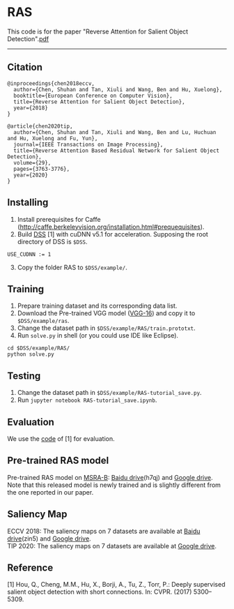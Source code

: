 # RAS
This code is for the paper "Reverse Attention for Salient Object Detection".[pdf](https://arxiv.org/pdf/1807.09940.pdf)

---

Citation
---
```
@inproceedings{chen2018eccv, 
  author={Chen, Shuhan and Tan, Xiuli and Wang, Ben and Hu, Xuelong}, 
  booktitle={European Conference on Computer Vision}, 
  title={Reverse Attention for Salient Object Detection}, 
  year={2018}
} 
```
```
@article{chen2020tip, 
  author={Chen, Shuhan and Tan, Xiuli and Wang, Ben and Lu, Huchuan and Hu, Xuelong and Fu, Yun}, 
  journal={IEEE Transactions on Image Processing}, 
  title={Reverse Attention Based Residual Network for Salient Object Detection},
  volume={29},  
  pages={3763-3776},
  year={2020}
} 
```

Installing
---
1. Install prerequisites for Caffe (http://caffe.berkeleyvision.org/installation.html#prequequisites).<br>
2. Build [DSS](https://github.com/Andrew-Qibin/caffe_dss) [1] with cuDNN v5.1 for acceleration. Supposing the root directory of DSS is ``$DSS``.<br>
```
USE_CUDNN := 1
```
3. Copy the folder RAS to ``$DSS/example/``.<br>

Training
---
1. Prepare training dataset and its corresponding data list.<br>
2. Download the Pre-trained VGG model ([VGG-16](http://vcl.ucsd.edu/hed/5stage-vgg.caffemodel)) and copy it to ``$DSS/example/ras``.<br>
3. Change the dataset path in ``$DSS/example/RAS/train.prototxt``.<br>
4. Run ``solve.py`` in shell (or you could use IDE like Eclipse).<br>

```
cd $DSS/example/RAS/
python solve.py
```

Testing
---
1. Change the dataset path in ``$DSS/example/RAS-tutorial_save.py``.<br>
2. Run ``jupyter notebook RAS-tutorial_save.ipynb``.<br>

Evaluation
---
We use the [code](https://github.com/MingMingCheng/CmCode/tree/master/CmLib/Illustration) of [1] for evaluation.

Pre-trained RAS model 
---
Pre-trained RAS model on [MSRA-B](https://people.cs.umass.edu/~hzjiang/drfi/index.html): [Baidu drive](https://pan.baidu.com/s/1aM2VYUioCpsReOQ-42POoA)(h7qj) and [Google drive](https://drive.google.com/open?id=1vDHzr0O7qcQcx0qkzz0iSe5qTPn8h6J0).<br>
Note that this released model is newly trained and is slightly different from the one reported in our paper.

Saliency Map
---
ECCV 2018: The saliency maps on 7 datasets are available at [Baidu drive](https://pan.baidu.com/s/1fG-LO48CwZOeFIqH2Xvc2Q)(zin5) and [Google drive](https://drive.google.com/open?id=1OTgOYlZoTOFOIHwxEDBYkZbAS7L3UKcP).<br>
TIP 2020: The saliency maps on 7 datasets are available at [Google drive](https://drive.google.com/open?id=16FRhqXEhtWQ8dJh8TzaY-C182TdsAfFQ).<br>

Reference
---
[1] Hou, Q., Cheng, M.M., Hu, X., Borji, A., Tu, Z., Torr, P.: Deeply supervised
salient object detection with short connections. In: CVPR. (2017) 5300–5309.
